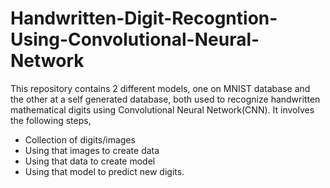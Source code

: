 # Handwritten-Digit-Recogntion-Using-Convolutional-Neural-Network

This repository contains 2 different models, one on MNIST database and the other at a self generated database, both used to recognize handwritten mathematical digits using Convolutional Neural Network(CNN). It involves the following steps,

- Collection of digits/images 
- Using that images to create data 
- Using that data to create model 
- Using that model to predict new digits.
